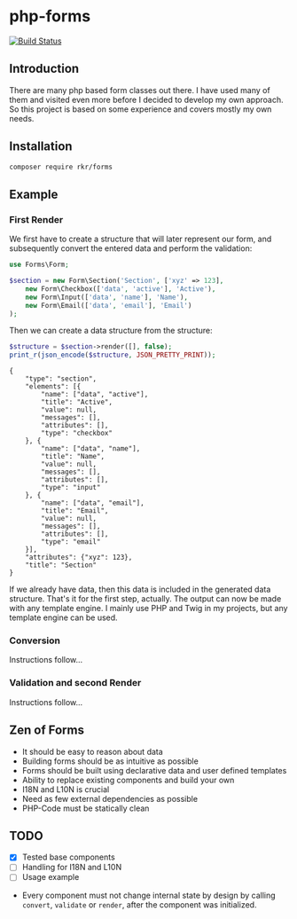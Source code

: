 # php-forms

[![Build Status](https://travis-ci.org/rkrx/php-forms.svg?branch=master)](https://travis-ci.org/rkrx/php-forms)

## Introduction

There are many php based form classes out there. I have used many of them and visited even more before I decided to develop my own approach. So this project is based on some experience and covers mostly my own needs.

## Installation

```bash
composer require rkr/forms
```

## Example

### First Render

We first have to create a structure that will later represent our form, and subsequently convert the entered data and perform the validation:

```php
use Forms\Form;

$section = new Form\Section('Section', ['xyz' => 123],
    new Form\Checkbox(['data', 'active'], 'Active'),
    new Form\Input(['data', 'name'], 'Name'),
    new Form\Email(['data', 'email'], 'Email')
);
```

Then we can create a data structure from the structure: 

```php
$structure = $section->render([], false);
print_r(json_encode($structure, JSON_PRETTY_PRINT));
```

```text
{
    "type": "section",
    "elements": [{
        "name": ["data", "active"],
        "title": "Active",
        "value": null,
        "messages": [],
        "attributes": [],
        "type": "checkbox"
    }, {
        "name": ["data", "name"],
        "title": "Name",
        "value": null,
        "messages": [],
        "attributes": [],
        "type": "input"
    }, {
        "name": ["data", "email"],
        "title": "Email",
        "value": null,
        "messages": [],
        "attributes": [],
        "type": "email"
    }],
    "attributes": {"xyz": 123},
    "title": "Section"
}
```

If we already have data, then this data is included in the generated data structure. That's it for the first step, actually. The output can now be made with any template engine. I mainly use PHP and Twig in my projects, but any template engine can be used.

### Conversion

Instructions follow...

### Validation and second Render

Instructions follow...

## Zen of Forms

* It should be easy to reason about data
* Building forms should be as intuitive as possible
* Forms should be built using declarative data and user defined templates
* Ability to replace existing components and build your own
* I18N and L10N is crucial
* Need as few external dependencies as possible
* PHP-Code must be statically clean

## TODO

* [x] Tested base components
* [ ] Handling for I18N and L10N
* [ ] Usage example

* Every component must not change internal state by design by calling `convert`, `validate` or `render`, after the component was initialized.
